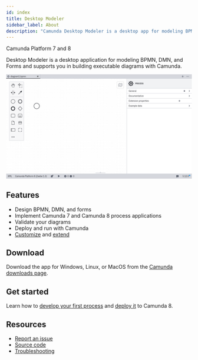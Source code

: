 ```yaml
---
id: index
title: Desktop Modeler
sidebar_label: About
description: "Camunda Desktop Modeler is a desktop app for modeling BPMN, DMN, and Forms, compatible with Camunda Platform 7 and Camunda Platform 8."
---
```


<span class="badge badge--cloud">Camunda Platform 7 and 8</span>

Desktop Modeler is a desktop application for modeling BPMN, DMN, and Forms and supports you in building executable diagrams with Camunda.

![Desktop Modeler Screenshot](./img/new-diagram.png)

## Features

- Design BPMN, DMN, and forms
- Implement Camunda 7 and Camunda 8 process applications
- Validate your diagrams
- Deploy and run with Camunda
- [Customize](./flags/flags.md) and [extend](./plugins/plugins.md)

## Download

Download the app for Windows, Linux, or MacOS from the [Camunda downloads page](https://camunda.com/download/modeler/).

## Get started

Learn how to [develop your first process](./model-your-first-diagram.md) and [deploy it](./connect-to-camunda-cloud.md) to Camunda 8.

## Resources

- [Report an issue](https://github.com/camunda/camunda-modeler/issues)
- [Source code](https://github.com/camunda/camunda-modeler)
- [Troubleshooting](./troubleshooting.md)
